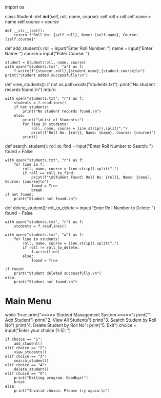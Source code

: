 import os

class Student:
    def __init__(self, roll, name, course):
        self.roll = roll
        self.name = name
        self.course = course

    def __str__(self):
        return f"Roll No: {self.roll}, Name: {self.name}, Course: {self.course}"

def add_student():
    roll = input("Enter Roll Number: ")
    name = input("Enter Name: ")
    course = input("Enter Course: ")

    student = Student(roll, name, course)
    with open("students.txt", "a") as f:
        f.write(f"{student.roll},{student.name},{student.course}\n")
    print("Student added successfully!\n")

def view_students():
    if not os.path.exists("students.txt"):
        print("No student records found.\n")
        return

    with open("students.txt", "r") as f:
        students = f.readlines()
        if not students:
            print("No student records found.\n")
        else:
            print("\nList of Students:")
            for line in students:
                roll, name, course = line.strip().split(",")
                print(f"Roll No: {roll}, Name: {name}, Course: {course}")
            print()

def search_student():
    roll_to_find = input("Enter Roll Number to Search: ")
    found = False

    with open("students.txt", "r") as f:
        for line in f:
            roll, name, course = line.strip().split(",")
            if roll == roll_to_find:
                print(f"\nStudent Found: Roll No: {roll}, Name: {name}, Course: {course}\n")
                found = True
                break
    if not found:
        print("Student not found.\n")

def delete_student():
    roll_to_delete = input("Enter Roll Number to Delete: ")
    found = False

    with open("students.txt", "r") as f:
        students = f.readlines()

    with open("students.txt", "w") as f:
        for line in students:
            roll, name, course = line.strip().split(",")
            if roll != roll_to_delete:
                f.write(line)
            else:
                found = True

    if found:
        print("Student deleted successfully.\n")
    else:
        print("Student not found.\n")

# Main Menu
while True:
    print("===== Student Management System =====")
    print("1. Add Student")
    print("2. View All Students")
    print("3. Search Student by Roll No")
    print("4. Delete Student by Roll No")
    print("5. Exit")
    choice = input("Enter your choice (1-5): ")

    if choice == "1":
        add_student()
    elif choice == "2":
        view_students()
    elif choice == "3":
        search_student()
    elif choice == "4":
        delete_student()
    elif choice == "5":
        print("Exiting program. Goodbye!")
        break
    else:
        print("Invalid choice. Please try again.\n")
